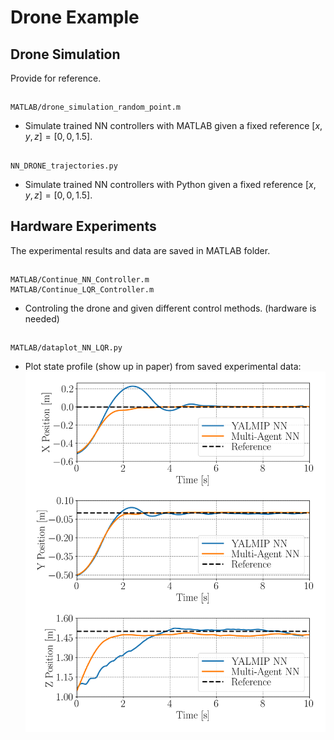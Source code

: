 # Drone Example 


## Drone Simulation
Provide for reference. 
## 

    MATLAB/drone_simulation_random_point.m

* Simulate trained NN controllers with MATLAB given a fixed reference $[x,y,z]=[0,0,1.5]$.


## 
    NN_DRONE_trajectories.py

* Simulate trained NN controllers with Python given a fixed reference $[x,y,z]=[0,0,1.5]$.

## Hardware Experiments
The experimental results and data are saved in MATLAB folder.

## 

    MATLAB/Continue_NN_Controller.m
    MATLAB/Continue_LQR_Controller.m

* Controling the drone and given different control methods. (hardware is needed)



##
    MATLAB/dataplot_NN_LQR.py

* Plot state profile (show up in paper) from saved experimental data:
![Alt text](MATLAB/Drone_ma_yalmip.png)
